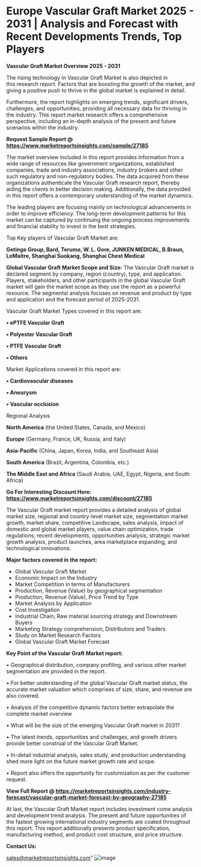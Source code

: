  # Europe Vascular Graft Market 2025 - 2031 | Analysis and Forecast with Recent Developments Trends, Top Players

<Strong> Vascular Graft Market Overview 2025 - 2031</strong>

The rising technology in Vascular Graft Market is also depicted in this research report. Factors that are boosting the growth of the market, and giving a positive push to thrive in the global market is explained in detail.

Furthermore, the report highlights on emerging trends, significant drivers, challenges, and opportunities, providing all necessary data for thriving in the industry. This report market research offers a comprehensive perspective, including an in-depth analysis of the present and future scenarios within the industry.

<strong>Request Sample Report @ <a href=https://www.marketreportsinsights.com/sample/27185>https://www.marketreportsinsights.com/sample/27185</a></strong>

The market overview included in this report provides information from a wide range of resources like government organizations, established companies, trade and industry associations, industry brokers and other such regulatory and non-regulatory bodies. The data acquired from these organizations authenticate the Vascular Graft research report, thereby aiding the clients in better decision making. Additionally, the data provided in this report offers a contemporary understanding of the market dynamics.

The leading players are focusing mainly on technological advancements in order to improve efficiency. The long-term development patterns for this market can be captured by continuing the ongoing process improvements and financial stability to invest in the best strategies.

Top Key players of Vascular Graft Market are:

<strong>Getinge Group, Bard, Terumo, W. L. Gore, JUNKEN MEDICAL, B.Braun, LeMaitre, Shanghai Suokang, Shanghai Chest Medical</strong>

<strong><b>Global Vascular Graft Market Scope and Size:</b></strong>
The Vascular Graft market is declared segment by company, region (country), type, and application. Players, stakeholders, and other participants in the global Vascular Graft market will gain the market scope as they use the report as a powerful resource. The segmental analysis focuses on revenue and product by type and application and the forecast period of 2025-2031.

Vascular Graft Market Types covered in this report are:

<strong>• ePTFE Vascular Graft

• Polyester Vascular Graft

• PTFE Vascular Graft

• Others</strong>

Market Applications covered in this report are:

<strong>• Cardiovascular diseases

• Aneurysm

• Vascular occlusion</strong> 

Regional Analysis

<strong>North America</strong> (the United States, Canada, and Mexico)

<strong>Europe</strong> (Germany, France, UK, Russia, and Italy)

<strong>Asia-Pacific</strong> (China, Japan, Korea, India, and Southeast Asia)

<strong>South America</strong> (Brazil, Argentina, Colombia, etc.)

<strong>The Middle East and Africa</strong> (Saudi Arabia, UAE, Egypt, Nigeria, and South Africa)

<strong>Go For Interesting Discount Here: <a href=https://www.marketreportsinsights.com/discount/27185>https://www.marketreportsinsights.com/discount/27185</a></strong>

The Vascular Graft market report provides a detailed analysis of global market size, regional and country-level market size, segmentation market growth, market share, competitive Landscape, sales analysis, impact of domestic and global market players, value chain optimization, trade regulations, recent developments, opportunities analysis, strategic market growth analysis, product launches, area marketplace expanding, and technological innovations.

<strong><b>Major factors covered in the report:</b></strong>
<ul>
  <li>Global Vascular Graft Market </li>
  <li>Economic Impact on the Industry</li>
  <li>Market Competition in terms of Manufacturers</li>
  <li>Production, Revenue (Value) by geographical segmentation</li>
  <li>Production, Revenue (Value), Price Trend by Type</li>
  <li>Market Analysis by Application</li>
  <li>Cost Investigation</li>
  <li>Industrial Chain, Raw material sourcing strategy and Downstream Buyers</li>
  <li>Marketing Strategy comprehension, Distributors and Traders</li>
  <li>Study on Market Research Factors</li>
  <li>Global Vascular Graft Market Forecast</li>
</ul>

<strong><b>Key Point of the Vascular Graft Market report:</b></strong>

• Geographical distribution, company profiling, and various other market segmentation are provided in the report.

• For better understanding of the global Vascular Graft market status, the accurate market valuation which comprises of size, share, and revenue are also covered.

• Analysis of the competitive dynamic factors better extrapolate the complete market overview

• What will be the size of the emerging Vascular Graft market in 2031?

• The latest trends, opportunities and challenges, and growth drivers provide better construal of the Vascular Graft Market.

• In-detail industrial analysis, sales study, and production understanding shed more light on the future market growth rate and scope.

• Report also offers the opportunity for customization as per the customer request.

<strong><b>View Full Report @ <a href=https://marketreportsinsights.com/industry-forecast/vascular-graft-market-forecast-by-geography-27185>https://marketreportsinsights.com/industry-forecast/vascular-graft-market-forecast-by-geography-27185</a></b></strong>


At last, the Vascular Graft Market report includes investment come analysis and development trend analysis. The present and future opportunities of the fastest growing international industry segments are coated throughout this report. This report additionally presents product specification, manufacturing method, and product cost structure, and price structure.

<strong>Contact Us:</strong>

sales@marketreportsinsights.com"
![image](https://github.com/user-attachments/assets/b97148c0-808b-4ee9-8fa6-cda25922e919)
